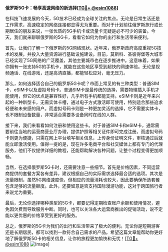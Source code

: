 **俄罗斯5G卡：畅享高速网络的新选择[[TG💪+ @esim1088](https://t.me/s/esim1088)]**

在科技飞速发展的今天，5G技术已经成为全球关注的焦点。无论是日常生活还是工作需求，高速稳定的网络连接都显得尤为重要。而对于计划前往俄罗斯旅行或长期居住的朋友来说，一张优质的5G手机卡或流量卡无疑是必不可少的装备。今天，我们就来聊聊俄罗斯的5G卡，看看它如何为你的出行和生活带来便利。

首先，让我们了解一下俄罗斯的5G网络现状。近年来，俄罗斯政府高度重视5G技术的发展，并投入大量资源进行基础设施建设。目前，莫斯科、圣彼得堡等大城市已经实现了5G网络的广泛覆盖，其他主要城市也在逐步推进中。这意味着，如果你拥有一张支持5G的手机卡，就能在这些地区享受到超快的网速体验。无论是视频通话、在线游戏，还是高清直播，都能轻松应对，毫无压力。

那么，如何选择适合自己的俄罗斯5G卡呢？市面上常见的有三种类型：普通SIM卡、eSIM卡以及虚拟号码卡。普通SIM卡是最传统的选择，需要物理插入手机才能使用，但它的优点是兼容性好，几乎所有手机都能支持。eSIM卡则是近年来兴起的一种新型卡，无需实体卡槽，通过电子方式激活即可使用，特别适合那些追求轻便和未来感的用户。而虚拟号码卡则是一种更加灵活的选择，它不需要实体卡，也不限制设备数量，非常适合需要多设备同时在线的人群。

接下来，我们来看看如何注册和使用这些卡。对于普通SIM卡和eSIM卡，通常需要前往当地的运营商营业厅办理，提供护照等相关证件即可完成注册。而虚拟号码卡则更为便捷，只需在网上平台填写相关信息，上传身份证明文件，审核通过后就能立即激活使用。值得一提的是，现在许多电商平台和社交媒体上都有专门的代理服务，他们不仅提供详细的教程，还能帮助解决各种问题，让整个过程变得更加顺畅。

当然，在选择俄罗斯5G卡时，还需要注意一些细节。首先是价格因素，不同运营商提供的套餐方案各有差异，建议根据自己的实际需求选择最合适的选项。其次是流量限制，虽然5G网络速度快，但相应的流量消耗也较大，因此要确保所选套餐包含足够的流量额度。此外，还要留意是否支持国际漫游功能，这对于跨国旅行者来说尤为重要。

最后，无论你选择哪种类型的5G卡，都要记得定期检查账户余额和使用情况，避免因欠费而导致服务中断。同时，也可以关注各大运营商推出的促销活动，说不定能以更优惠的价格享受到更好的服务。

总之，俄罗斯的5G卡为我们的出行和生活带来了极大的便利。无论你是短期游客还是长期居民，都可以找到一款符合自己需求的产品。希望这篇文章能帮助你更好地了解俄罗斯5G卡的相关信息，让你的旅程更加愉快和无忧！[[TG💪+ @esim1088](https://t.me/s/esim1088) ![Image](https://i.postimg.cc/4NQfJmqS/Snipaste-2025-05-13-00-14-12.png)]